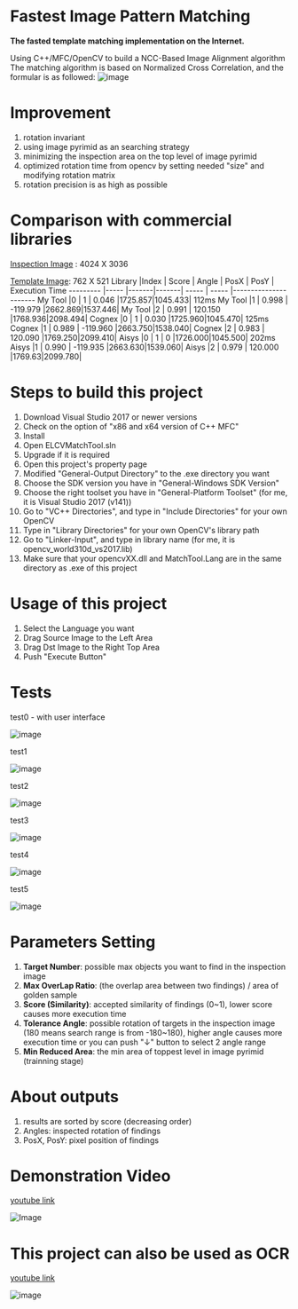 # Fastest Image Pattern Matching
**The fasted template matching implementation on the Internet.**

Using C++/MFC/OpenCV to build a NCC-Based Image Alignment algorithm
The matching algorithm is based on Normalized Cross Correlation, and the formular is as followed:
![image](https://github.com/DennisLiu1993/Fastest_Image_Pattern_Matching/blob/main/Manual%20Image/NCC.jpg)

# Improvement
1. rotation invariant
2. using image pyrimid as an searching strategy
3. minimizing the inspection area on the top level of image pyrimid
4. optimized rotation time from opencv by setting needed "size" and modifying rotation matrix
5. rotation precision is as high as possible

# Comparison with commercial libraries
[Inspection Image](https://github.com/DennisLiu1993/Fastest_Image_Pattern_Matching/blob/main/Test%20Images/Src7.bmp) : 4024 X 3036 

[Template Image](https://github.com/DennisLiu1993/Fastest_Image_Pattern_Matching/blob/main/Test%20Images/Dst7.bmp): 762 X 521
Library    |Index | Score | Angle | PosX | PosY | Execution Time
---------  |----- |-------|-------| -----  | -----  |----------------------
My Tool    |0     |   1   | 0.046 |1725.857|1045.433| 112ms
My Tool    |1     |   0.998   | -119.979 |2662.869|1537.446| 
My Tool    |2     |  0.991   | 120.150 |1768.936|2098.494| 
Cognex     |0     |   1   | 0.030 |1725.960|1045.470| 125ms
Cognex     |1     |   0.989   | -119.960 |2663.750|1538.040| 
Cognex     |2     |  0.983   | 120.090 |1769.250|2099.410| 
Aisys    |0     |   1   | 0 |1726.000|1045.500| 202ms
Aisys    |1     |   0.990   | -119.935 |2663.630|1539.060| 
Aisys    |2     |  0.979   | 120.000 |1769.63|2099.780| 

# Steps to build this project
1.	Download Visual Studio 2017 or newer versions
2.	Check on the option of "x86 and x64 version of C++ MFC"
3.	Install
4.	Open ELCVMatchTool.sln
5.	Upgrade if it is required
6.	Open this project's property page
7.	Modified "General-Output Directory" to the .exe directory you want
8.	Choose the SDK version you have in "General-Windows SDK Version"
9.	Choose the right toolset you have in "General-Platform Toolset" (for me, it is Visual Studio 2017 (v141))
10.	Go to "VC++ Directories", and type in "Include Directories" for your own OpenCV
11.	Type in "Library Directories" for your own OpenCV's library path
12.	Go to "Linker-Input", and type in library name (for me, it is opencv_world310d_vs2017.lib)
13.	Make sure that your opencvXX.dll and MatchTool.Lang are in the same directory as .exe of this project

# Usage of this project
1.	Select the Language you want
2.	Drag Source Image to the Left Area
3.	Drag Dst Image to the Right Top Area
4.	Push "Execute Button"

# Tests

test0 - with user interface

![image](https://github.com/DennisLiu1993/Fastest_Image_Pattern_Matching/blob/main/Manual%20Image/UIwithResult.jpg)

test1

![image](https://github.com/DennisLiu1993/Fastest_Image_Pattern_Matching/blob/main/Result%20Images/Result1.jpg)

test2

![image](https://github.com/DennisLiu1993/Fastest_Image_Pattern_Matching/blob/main/Result%20Images/Result2.jpg)

test3

![image](https://github.com/DennisLiu1993/Fastest_Image_Pattern_Matching/blob/main/Result%20Images/Result3.jpg)

test4

![image](https://github.com/DennisLiu1993/Fastest_Image_Pattern_Matching/blob/main/Result%20Images/Result4.jpg)

test5

![image](https://github.com/DennisLiu1993/Fastest_Image_Pattern_Matching/blob/main/Result%20Images/Result6.jpg)

# Parameters Setting
1. **Target Number**: possible max objects you want to find in the inspection image
2. **Max OverLap Ratio**: (the overlap area between two findings) / area of golden sample
3. **Score (Similarity)**: accepted similarity of findings (0~1), lower score causes more execution time
4. **Tolerance Angle**: possible rotation of targets in the inspection image (180 means search range is from -180~180), higher angle causes more execution time
      or you can push "↓" button to select 2 angle range
5. **Min Reduced Area**: the min area of toppest level in image pyrimid (trainning stage)

# About outputs
1. results are sorted by score (decreasing order)
2. Angles: inspected rotation of findings
3. PosX, PosY: pixel position of findings

# Demonstration Video
[youtube link](https://www.youtube.com/watch?v=2h_lN79SpMM)

![Image](https://github.com/DennisLiu1993/Fastest_Image_Pattern_Matching/blob/main/Manual%20Gif/Fastest%20implement%20of%20Image%20Pattern%20Matching%20with%20arbitrary%20rotation%20using%20OpenCV.%E5%9F%BA%E6%96%BCOpenCV%E7%9A%84%E8%B6%85%E5%BF%AB%E9%80%9F%E5%9C%96%E5%83%8F%E5%AE%9A%E4%BD%8D%E6%BC%94%E7%AE%97%E6%B3%95.gif)

# This project can also be used as OCR
[youtube link](https://www.youtube.com/watch?v=lM0NK6xVNfg)

![image](https://github.com/DennisLiu1993/Fastest_Image_Pattern_Matching/blob/main/Manual%20Gif/NCCBasedOCR.gif)

